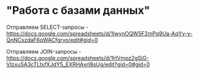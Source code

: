 # "Работа с базами данных"
Отправляем SELECT-запросы - https://docs.google.com/spreadsheets/d/1IwynOQW5F2mPq9Ua-AqYy-y-QnNCszdaF6qWACfgrvo/edit#gid=0

Отправляем JOIN-запросы - https://docs.google.com/spreadsheets/d/1HVmpz2gSiG-VIzxuSA3cTLtxfXJdY5_EXRHAxrI8sUg/edit?gid=0#gid=0
